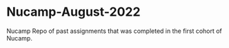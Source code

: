 # Nucamp-August-2022
Nucamp Repo of past assignments that was completed in the first cohort of Nucamp.

